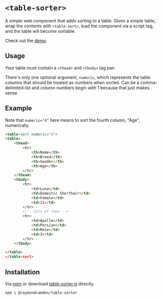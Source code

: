 # `<table-sorter>`

A simple web component that adds sorting to a table. Given a simple table, wrap the contents with `<table-sort>`, load the component via a script tag, and the table will become sortable.

Check out the [demo](https://cfjedimaster.github.io/table-sorter/demo.html).

## Usage

Your table must contain a `<thead>` and `<tbody>` tag pair.

There's only one optional argument, `numeric`, which represents the table columns that should be treated as numbers when sorted. Can be a comma-delimited list and column numbers begin with 1 because that just makes sense. 

## Example 

Note that `numeric="4"` here means to sort the fourth column, "Age", numerically.

```html
<table-sort numeric="4">
<table>
	<thead>
		<tr>
			<th>Name</th>
			<th>Breed</th>
			<th>Gender</th>
			<th>Age</th>
		</tr>
	</thead>
	<tbody>
		<tr>
			<td>Luna</td>
			<td>Domestic Shorthair</td>
			<td>Female</td>
			<td>11</td>
		</tr>
		<!-- lots of rows -->
		<tr>
			<td>Apollo</td>
			<td>Persian</td>
			<td>Male</td>
			<td>3</td>
		</tr>	
	</tbody>

</table>
</table-sort>
```

## Installation

Via [npm](https://www.npmjs.com/package/@raymondcamden/table-sorter) or download [table-sorter.js](./table-sorter.js) directly.

```
npm i @raymondcamden/table-sorter
```